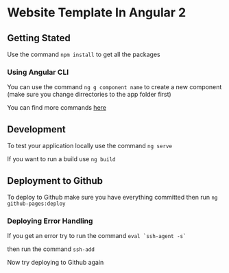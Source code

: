 # Website Template In Angular 2

## Getting Stated
Use the command `npm install` to get all the packages

### Using Angular CLI
 You can use the command `ng g component name` to create a new component (make sure you change dirrectories to the app folder first)
 
 You can find more commands [here](https://cli.angular.io/reference.pdf)
 
## Development
To test your application locally use the command `ng serve`

If you want to run a build use `ng build`

## Deployment to Github
To deploy to Github make sure you have everything committed then run `ng github-pages:deploy`

### Deploying Error Handling
If you get an error try to run the command ```eval `ssh-agent -s` ```

then run the command `ssh-add`

Now try deploying to Github again
